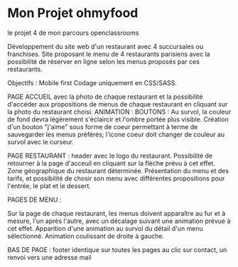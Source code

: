 # Mon Projet ohmyfood

le projet 4 de mon parcours
openclassrooms

Développement du site web d'un restaurant avec 4 succursales ou franchises. Site proposant le menu de 4 restaurants parisiens avec la possibilité de réserver en ligne selon les menus proposés par ces restaurants.

Objectifs :
Mobile first
Codage uniquement en CSS/SASS.

PAGE ACCUEIL avec la photo de chaque restaurant et la possibilité d'accéder aux propositions de menus de chaque restaurant en cliquant sur la photo du restaurant choisi.
ANIMATION :
BOUTONS :
Au survol, la couleur de fond devra légèrement s'éclaircir et l'ombre portée plus visible.
Création d'un bouton "j'aime" sous forme de coeur permettant à terme de sauvegarder les menus préférés; l'icone coeur doit changer de couleur au survol avec le curseur.

PAGE RESTAURANT :
header avec le logo du restaurant.
Possibilité de retourner à la page d'acceuil en cliquant sur la flèche prévu à cet effet.
Zone géographique du restaurant déterminée.
Présentation du menu et des tarifs, et possibilité de chosir son menu avec différentes propositions pour l'entrée, le plat et le dessert.

PAGES DE MENU :

Sur la page de chaque restaurant, les menus doivent apparaître au fur et à mesure, l'un après l'autre, avec un décalage suivant une animation prévue à cet effet.
Apparition d'une animation au survol du détail d'un menu sélectionné. Animation coulissant de droite à gauche. 


BAS DE PAGE :
footer identique sur toutes les pages
au clic sur contact, un renvoi vers une adresse mail







